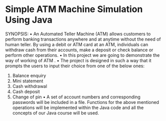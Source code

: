 # Simple ATM Machine Simulation Using Java
SYNOPSIS:
•	An Automated Teller Machine (ATM) allows customers to perform banking transactions anywhere and at anytime without the need of human teller. By using a debit or ATM card at an ATM, individuals can withdraw cash from their accounts, make a deposit or check balance or perform other operations. 
•	In this project we are going to demonstrate the way of working of ATM .
•	The project is designed in such a way that it prompts the users to input their choice from one of the below ones:
1.	Balance enquiry 
2.	Mini statement
3.	Cash withdrawal 
4.	Cash deposit
5.	Change of pin
•	A set of account numbers and corresponding passwords will be included in a file.
 Functions for the above mentioned operations will be implemented within the Java code and all the concepts of our Java course will be used.
